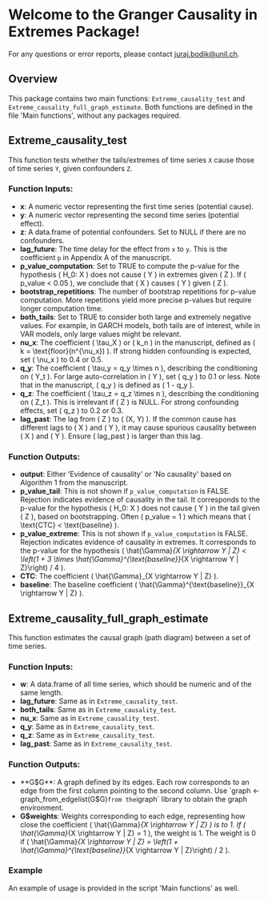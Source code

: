 # Welcome to the Granger Causality in Extremes Package!

For any questions or error reports, please contact [juraj.bodik@unil.ch](mailto:juraj.bodik@unil.ch).

## Overview
This package contains two main functions: `Extreme_causality_test` and `Extreme_causality_full_graph_estimate`. Both functions are defined in the file 'Main functions', without any packages required.

## Extreme_causality_test

This function tests whether the tails/extremes of time series `X` cause those of time series `Y`, given confounders `Z`.

### Function Inputs:
- **x**: A numeric vector representing the first time series (potential cause).
- **y**: A numeric vector representing the second time series (potential effect).
- **z**: A data.frame of potential confounders. Set to NULL if there are no confounders.
- **lag_future**: The time delay for the effect from `x` to `y`. This is the coefficient `p` in Appendix A of the manuscript.
- **p_value_computation**: Set to TRUE to compute the p-value for the hypothesis \( H_0: X \) does not cause \( Y \) in extremes given \( Z \). If \( p\_value < 0.05 \), we conclude that \( X \) causes \( Y \) given \( Z \).
- **bootstrap_repetitions**: The number of bootstrap repetitions for p-value computation. More repetitions yield more precise p-values but require longer computation time.
- **both_tails**: Set to TRUE to consider both large and extremely negative values. For example, in GARCH models, both tails are of interest, while in VAR models, only large values might be relevant.
- **nu_x**: The coefficient \( \tau_X \) or \( k_n \) in the manuscript, defined as \( k = \text{floor}(n^{\nu_x}) \). If strong hidden confounding is expected, set \( \nu_x \) to 0.4 or 0.5.
- **q_y**: The coefficient \( \tau_y = q_y \times n \), describing the conditioning on \( Y_t \). For large auto-correlation in \( Y \), set \( q_y \) to 0.1 or less. Note that in the manuscript, \( q_y \) is defined as \( 1 - q_y \).
- **q_z**: The coefficient \( \tau_z = q_z \times n \), describing the conditioning on \( Z_t \). This is irrelevant if \( Z \) is NULL. For strong confounding effects, set \( q_z \) to 0.2 or 0.3.
- **lag_past**: The lag from \( Z \) to \( (X, Y) \). If the common cause has different lags to \( X \) and \( Y \), it may cause spurious causality between \( X \) and \( Y \). Ensure \( lag_past \) is larger than this lag.

### Function Outputs:
- **output**: Either 'Evidence of causality' or 'No causality' based on Algorithm 1 from the manuscript.
- **p_value_tail**: This is not shown if `p_value_computation` is FALSE. Rejection indicates evidence of causality in the tail. It corresponds to the p-value for the hypothesis \( H_0: X \) does not cause \( Y \) in the tail given \( Z \), based on bootstrapping. Often \( p_value = 1 \) which means that \( \text{CTC} < \text{baseline} \).
- **p_value_extreme**: This is not shown if `p_value_computation` is FALSE. Rejection indicates evidence of causality in extremes. It corresponds to the p-value for the hypothesis \( \hat{\Gamma}_{X \rightarrow Y | Z} < \left(1 + 3 \times \hat{\Gamma}^{\text{baseline}}_{X \rightarrow Y | Z}\right) / 4 \).
- **CTC**: The coefficient \( \hat{\Gamma}_{X \rightarrow Y | Z} \).
- **baseline**: The baseline coefficient \( \hat{\Gamma}^{\text{baseline}}_{X \rightarrow Y | Z} \).

## Extreme_causality_full_graph_estimate

This function estimates the causal graph (path diagram) between a set of time series.

### Function Inputs:
- **w**: A data.frame of all time series, which should be numeric and of the same length.
- **lag_future**: Same as in `Extreme_causality_test`.
- **both_tails**: Same as in `Extreme_causality_test`.
- **nu_x**: Same as in `Extreme_causality_test`.
- **q_y**: Same as in `Extreme_causality_test`.
- **q_z**: Same as in `Extreme_causality_test`.
- **lag_past**: Same as in `Extreme_causality_test`.

### Function Outputs:
- **G$G**: A graph defined by its edges. Each row corresponds to an edge from the first column pointing to the second column. Use `graph <- graph_from_edgelist(G$G)` from the `igraph` library to obtain the graph environment.
- **G$weights**: Weights corresponding to each edge, representing how close the coefficient \( \hat{\Gamma}_{X \rightarrow Y | Z} \) is to 1. If \( \hat{\Gamma}_{X \rightarrow Y | Z} = 1 \), the weight is 1. The weight is 0 if \( \hat{\Gamma}_{X \rightarrow Y | Z} = \left(1 + \hat{\Gamma}^{\text{baseline}}_{X \rightarrow Y | Z}\right) / 2 \).

### Example
An example of usage is provided in the script 'Main functions' as well. 

